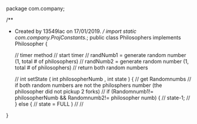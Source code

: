 package com.company;

/**
 * Created by 13549lac on 17/01/2019.
 */
import static com.company.ProjConstants.*;
public class Philosophers implements Philosopher {


    // timer method
    // start timer
    // randNumb1 = generate random number (1, total # of philosophers)
    // randNumb2 = generate random number (1, total # of philosophers)
    // return both random numbers

    // int setState ( int philosopherNumb , int state ) {
    //  get Randomnumbs
    // if both random numbers are not the philosphers number (the philosopher did not pickup 2 forks)
    // if (Randomnumb1!= philosopherNumb && Randomnumb2!= philosopher numb) {
    // state-1;
    // } else {
    // state = FULL )
    // 
    //



}
